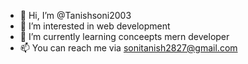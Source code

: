 - 👋 Hi, I’m @Tanishsoni2003
- 👀 I’m interested in web development 
- 🌱 I’m currently learning conceepts mern developer 
- 📫 You can reach me via sonitanish2827@gmail.com

<!---
Tanishsoni2003/Tanishsoni2003 is a ✨ special ✨ repository because its `README.md` (this file) appears on your GitHub profile.
You can click the Preview link to take a look at your changes.
--->
